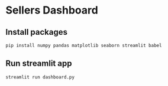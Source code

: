 # Sellers Dashboard

## Install packages
```
pip install numpy pandas matplotlib seaborn streamlit babel
```

## Run streamlit app
```
streamlit run dashboard.py
```